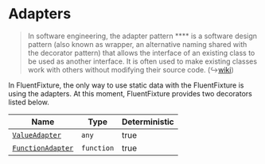 # Adapters

> In software engineering, the adapter pattern **** is a software design pattern (also known as wrapper, an alternative naming shared with the decorator pattern) that allows the interface of an existing class to be used as another interface. It is often used to make existing classes work with others without modifying their source code. (↪[wiki](https://en.wikipedia.org/wiki/Adapter\_pattern))

In FluentFixture, the only way to use static data with the FluentFixture is using the adapters. At this moment, FluentFixture provides two decorators listed below.

<table>
   <thead>
      <tr>
         <th>Name</th>
         <th>Type</th>
         <th data-type="checkbox">Deterministic</th>
      </tr>
   </thead>
   <tbody>
      <tr>
         <td><a href="value-adapter.md"><code>ValueAdapter</code></a></td>
         <td><code>any</code></td>
         <td>true</td>
      </tr>
      <tr>
         <td><a href="function-adapter.md"><code>FunctionAdapter</code></a></td>
         <td><code>function</code></td>
         <td>true</td>
      </tr>
   </tbody>
</table>
